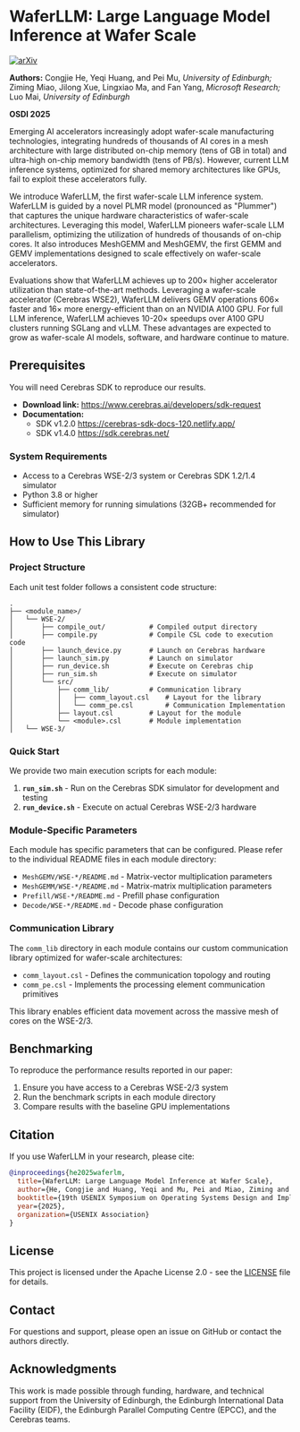 # WaferLLM: Large Language Model Inference at Wafer Scale

[![arXiv](https://img.shields.io/badge/arXiv-2502.04563-b31b1b.svg)](https://arxiv.org/abs/2502.04563)

**Authors:** Congjie He, Yeqi Huang, and Pei Mu, *University of Edinburgh;* Ziming Miao, Jilong Xue, Lingxiao Ma, and Fan Yang, *Microsoft Research;* Luo Mai, *University of Edinburgh*

**OSDI 2025**

Emerging AI accelerators increasingly adopt wafer-scale manufacturing technologies, integrating hundreds of thousands of AI cores in a mesh architecture with large distributed on-chip memory (tens of GB in total) and ultra-high on-chip memory bandwidth (tens of PB/s). However, current LLM inference systems, optimized for shared memory architectures like GPUs, fail to exploit these accelerators fully.

We introduce WaferLLM, the first wafer-scale LLM inference system. WaferLLM is guided by a novel PLMR model (pronounced as "Plummer") that captures the unique hardware characteristics of wafer-scale architectures. Leveraging this model, WaferLLM pioneers wafer-scale LLM parallelism, optimizing the utilization of hundreds of thousands of on-chip cores. It also introduces MeshGEMM and MeshGEMV, the first GEMM and GEMV implementations designed to scale effectively on wafer-scale accelerators.

Evaluations show that WaferLLM achieves up to 200× higher accelerator utilization than state-of-the-art methods. Leveraging a wafer-scale accelerator (Cerebras WSE2), WaferLLM delivers GEMV operations 606× faster and 16× more energy-efficient than on an NVIDIA A100 GPU. For full LLM inference, WaferLLM achieves 10-20× speedups over A100 GPU clusters running SGLang and vLLM. These advantages are expected to grow as wafer-scale AI models, software, and hardware continue to mature.

## Prerequisites

You will need Cerebras SDK to reproduce our results.

- **Download link:** https://www.cerebras.ai/developers/sdk-request
- **Documentation:** 
  - SDK v1.2.0 https://cerebras-sdk-docs-120.netlify.app/
  - SDK v1.4.0 https://sdk.cerebras.net/
<!-- - **SDK Version:** This version of code is developed and fully tested on Cerebras SDK v1.2.0 -->

### System Requirements

- Access to a Cerebras WSE-2/3 system or Cerebras SDK 1.2/1.4 simulator
- Python 3.8 or higher
- Sufficient memory for running simulations (32GB+ recommended for simulator)

## How to Use This Library

### Project Structure

Each unit test folder follows a consistent code structure:

```
.
├── <module_name>/
│   └── WSE-2/
│       ├── compile_out/           # Compiled output directory
│       ├── compile.py             # Compile CSL code to execution code
│       ├── launch_device.py       # Launch on Cerebras hardware
│       ├── launch_sim.py          # Launch on simulator
│       ├── run_device.sh          # Execute on Cerebras chip
│       ├── run_sim.sh             # Execute on simulator
│       └── src/
│           ├── comm_lib/          # Communication library
│           │   ├── comm_layout.csl    # Layout for the library
│           │   └── comm_pe.csl        # Communication Implementation
│           ├── layout.csl         # Layout for the module
│           └── <module>.csl       # Module implementation
│   └── WSE-3/
```

### Quick Start

We provide two main execution scripts for each module:

1. **`run_sim.sh`** - Run on the Cerebras SDK simulator for development and testing
2. **`run_device.sh`** - Execute on actual Cerebras WSE-2/3 hardware

### Module-Specific Parameters

Each module has specific parameters that can be configured. Please refer to the individual README files in each module directory:

- `MeshGEMV/WSE-*/README.md` - Matrix-vector multiplication parameters
- `MeshGEMM/WSE-*/README.md` - Matrix-matrix multiplication parameters
- `Prefill/WSE-*/README.md` - Prefill phase configuration
- `Decode/WSE-*/README.md` - Decode phase configuration

### Communication Library

The `comm_lib` directory in each module contains our custom communication library optimized for wafer-scale architectures:

- `comm_layout.csl` - Defines the communication topology and routing
- `comm_pe.csl` - Implements the processing element communication primitives

This library enables efficient data movement across the massive mesh of cores on the WSE-2/3.

## Benchmarking

To reproduce the performance results reported in our paper:

1. Ensure you have access to a Cerebras WSE-2/3 system
2. Run the benchmark scripts in each module directory
3. Compare results with the baseline GPU implementations

## Citation

If you use WaferLLM in your research, please cite:

```bibtex
@inproceedings{he2025waferlm,
  title={WaferLLM: Large Language Model Inference at Wafer Scale},
  author={He, Congjie and Huang, Yeqi and Mu, Pei and Miao, Ziming and Xue, Jilong and Ma, Lingxiao and Yang, Fan and Mai, Luo},
  booktitle={19th USENIX Symposium on Operating Systems Design and Implementation (OSDI 25)},
  year={2025},
  organization={USENIX Association}
}
```

## License

This project is licensed under the Apache License 2.0 - see the [LICENSE](./LICENSE) file for details.

## Contact

For questions and support, please open an issue on GitHub or contact the authors directly.

## Acknowledgments

This work is made possible through funding, hardware, and technical support from the University of Edinburgh, the Edinburgh International Data Facility (EIDF), the Edinburgh Parallel Computing Centre (EPCC), and the Cerebras teams.
